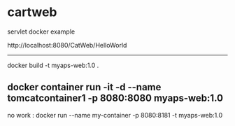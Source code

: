 # cartweb
servlet docker example 


http://localhost:8080/CatWeb/HelloWorld


------------------------
docker build -t myaps-web:1.0 .

docker container run -it -d --name tomcatcontainer1 -p 8080:8080 myaps-web:1.0
-----------------------------------------------------------------------------------
no work : docker run --name my-container -p 8080:8181 -t myaps-web:1.0
